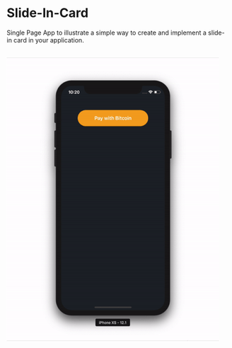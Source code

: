 # Slide-In-Card
Single Page App to illustrate a simple way to create and implement a slide-in card in your application.
<br>
<br>

![](images/simulation.gif)
